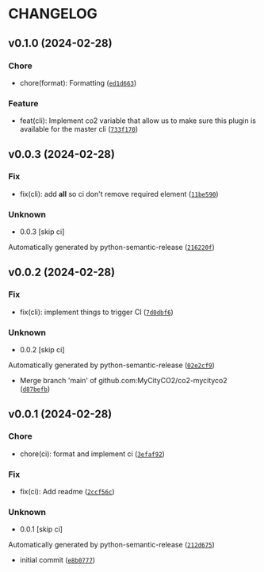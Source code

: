 # CHANGELOG



## v0.1.0 (2024-02-28)

### Chore

* chore(format): Formatting ([`ed1d663`](https://github.com/MyCityCO2/co2-mycityco2/commit/ed1d6635a15018e74eeffc88f6a6ee66b4fd324a))

### Feature

* feat(cli): Implement co2 variable that allow us to make sure this plugin is available for the master cli ([`733f170`](https://github.com/MyCityCO2/co2-mycityco2/commit/733f170b8b29a4107f9053820ae7333446acb866))


## v0.0.3 (2024-02-28)

### Fix

* fix(cli): add __all__ so ci don&#39;t remove required element ([`11be590`](https://github.com/MyCityCO2/co2-mycityco2/commit/11be590e8fe65754960785a6c3908b98131e72fe))

### Unknown

* 0.0.3 [skip ci]

Automatically generated by python-semantic-release ([`216220f`](https://github.com/MyCityCO2/co2-mycityco2/commit/216220f13b24a5b2726a3f29b71631be498bbb8e))


## v0.0.2 (2024-02-28)

### Fix

* fix(cli): implement things to trigger CI ([`7d0dbf6`](https://github.com/MyCityCO2/co2-mycityco2/commit/7d0dbf61b73608df401efb099707f79f0bccbb60))

### Unknown

* 0.0.2 [skip ci]

Automatically generated by python-semantic-release ([`02e2cf9`](https://github.com/MyCityCO2/co2-mycityco2/commit/02e2cf955d9d7f1930d5c50b248e2de6ccca329d))

* Merge branch &#39;main&#39; of github.com:MyCityCO2/co2-mycityco2 ([`d87befb`](https://github.com/MyCityCO2/co2-mycityco2/commit/d87befbbdae3b29c8595f36d71517d7948351b27))


## v0.0.1 (2024-02-28)

### Chore

* chore(ci): format and implement ci ([`3efaf92`](https://github.com/MyCityCO2/co2-mycityco2/commit/3efaf9281a66d926ba61f148248bfe497ea1a73d))

### Fix

* fix(ci): Add readme ([`2ccf56c`](https://github.com/MyCityCO2/co2-mycityco2/commit/2ccf56c47c70d6bcdf58b04d9a67d7845f280fc2))

### Unknown

* 0.0.1 [skip ci]

Automatically generated by python-semantic-release ([`212d675`](https://github.com/MyCityCO2/co2-mycityco2/commit/212d6757f0402f159b52cd38cd16b22f80af35b7))

* initial commit ([`e8b0777`](https://github.com/MyCityCO2/co2-mycityco2/commit/e8b07770e75da93d3332e96be9d7da45c9ef9074))
